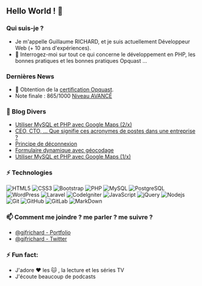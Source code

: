 ## Hello World ! 👋

### Qui suis-je ?
- Je m'appelle Guillaume RICHARD, et je suis actuellement Développeur Web (+ 10 ans d'expériences).
- 💬 Interrogez-moi sur tout ce qui concerne le développement en PHP, les bonnes pratiques et les bonnes pratiques Opquast ...

### Dernières News
- 🌱 Obtention de la [certification Opquast](https://www.opquast.com/).
- Note finale : 865/1000 [Niveau AVANCÉ](https://directory.opquast.com/fr/certificat/8AWHQT/)

### 📕 Blog Divers
<!-- BLOG-POST-LIST:START -->
- [Utiliser MySQL et PHP avec Google Maps (2/x)](https://jf-blog.fr/utiliser-mysql-et-php-avec-google-maps-2/)
- [CEO, CTO, … Que signifie ces acronymes de postes dans une entreprise ?](https://guillaume-richard.fr/acronymes-definition-ceo-cto/)
- [Principe de déconnexion](https://guillaume-richard.fr/principe-de-deconnexion/)
- [Formulaire dynamique avec géocodage](https://jf-blog.fr/formulaire-dynamique-avec-geocodage/)
- [Utiliser MySQL et PHP avec Google Maps (1/x)](https://jf-blog.fr/utiliser-mysql-et-php-avec-google-maps-1/)
<!-- BLOG-POST-LIST:END -->

### ⚡ Technologies
![HTML5](https://img.shields.io/badge/-HTML5-E34F26?style=flat-square&logo=html5&logoColor=white)
![CSS3](https://img.shields.io/badge/-CSS3-1572B6?style=flat-square&logo=css3)
![Bootstrap](https://img.shields.io/badge/-Bootstrap-563D7C?style=flat-square&logo=bootstrap)
![PHP](https://img.shields.io/badge/-PHP-474A8A?style=flat-square&logo=php)
![MySQL](https://img.shields.io/badge/-MySQL-336791?style=flat-square&logo=mysql)
![PostgreSQL](https://img.shields.io/badge/-PostgreSQL-336791?style=flat-square&logo=postgresql)
![WordPress](https://img.shields.io/badge/-WordPress-21759b?style=flat-square&logo=WordPress)
![Laravel](https://img.shields.io/badge/-laravel-23FF2D?style=flat-square&logo=laravel)
![CodeIgniter](https://img.shields.io/badge/-CodeIgniter-orange?style=flat-square&logo=CodeIgniter)
![JavaScript](https://img.shields.io/badge/-JavaScript-323330?style=flat-square&logo=javascript)
![jQuery](https://img.shields.io/badge/-jquery-230769?style=flat-square&logo=jquery)
![Nodejs](https://img.shields.io/badge/-Nodejs-303030?style=flat-square&logo=Node.js)
![Git](https://img.shields.io/badge/-Git-3E2C00?style=flat-square&logo=git)
![GitHub](https://img.shields.io/badge/-GitHub-181717?style=flat-square&logo=github)
![GitLab](https://img.shields.io/badge/-GitLab-FCA121?style=flat-square&logo=gitlab)
![MarkDown](https://img.shields.io/badge/markdown-black?&style=flat-square&logo=markdown)

### 📫 Comment me joindre ? me parler ? me suivre ?
* [@gjfrichard - Portfolio](https://guillaume-richard.fr/)
* [@gjfrichard - Twitter](https://twitter.com/gjfrichard)

### ⚡ Fun fact:
* J'adore :heart: les :cat: , la lecture et les séries TV
* J'écoute beaucoup de podcasts

<!--
- 🔭 I’m currently working on ...
- 👯 I’m looking to collaborate on ...
- 🤔 I’m looking for help with ...
- 😄 Pronouns: ...
- ⚡ Fun fact: ...
-->
